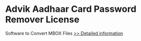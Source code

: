# Advik Aadhaar Card Password Remover License
Software to Convert MBOX Files
[>> Detailed information](https://secure.shareit.com/shareit/product.html?productid=300808487&affiliateid=200057808)